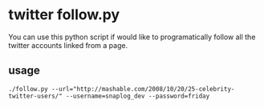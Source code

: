 # twitter follow.py

You can use this python script if would like to programatically follow all the twitter accounts linked from a page.

## usage

    ./follow.py --url="http://mashable.com/2008/10/20/25-celebrity-twitter-users/" --username=snaplog_dev --password=friday
